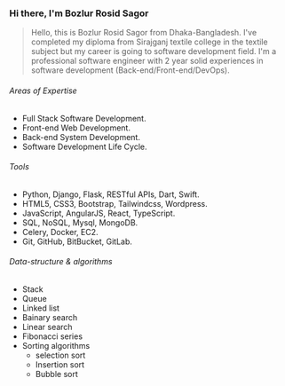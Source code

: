 ### Hi there, I'm Bozlur Rosid Sagor

> Hello, this is Bozlur Rosid Sagor from Dhaka-Bangladesh. I've completed my diploma from Sirajganj textile college in the textile subject but my career is going to  software development field. I'm a professional software engineer with 2 year solid experiences in software development (Back-end/Front-end/DevOps).

###### Areas of Expertise
- Full Stack Software Development.
- Front-end Web Development.
- Back-end System Development.
- Software Development Life Cycle.

###### Tools
-  Python, Django, Flask, RESTful APIs, Dart, Swift.
-  HTML5, CSS3, Bootstrap, Tailwindcss, Wordpress.
-  JavaScript, AngularJS, React, TypeScript.
-  SQL, NoSQL, Mysql, MongoDB.
-  Celery, Docker, EC2.
-  Git, GitHub, BitBucket, GitLab.

###### Data-structure & algorithms
- Stack
- Queue
- Linked list
- Bainary search
- Linear search
- Fibonacci series
- Sorting algorithms
  - selection sort
  - Insertion sort
  - Bubble sort

<!--
**mbrsagor/mbrsagor** is a ✨ _special_ ✨ repository because its `README.md` (this file) appears on your GitHub profile.

Here are some ideas to get you started:

- 🔭 I’m currently working on ...
- 🌱 I’m currently learning ...
- 👯 I’m looking to collaborate on ...
- 🤔 I’m looking for help with ...
- 💬 Ask me about ...
- 📫 How to reach me: ...
- 😄 Pronouns: ...
- ⚡ Fun fact: ...
-->

